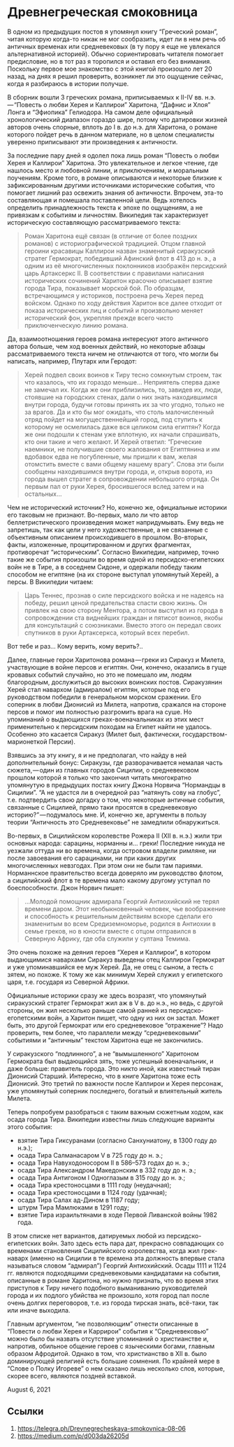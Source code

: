 # Древнегреческая смоковница

В одном из предыдущих постов я упомянул книгу “Греческий роман”, читая
которую когда-то никак не мог сообразить, идет ли в нем речь об
античных временах или средневековых (в ту пору я еще не увлекался
альтернативной историей). Обычно сориентировать читателя помогает
предисловие, но в тот раз я торопился и оставил его без внимания.
Поскольку первое мое знакомство с этой книгой произошло лет 20 назад,
на днях я решил проверить, возникнет ли это ощущение сейчас, когда я
разбираюсь в истории получше.

В сборник вошли 3 греческих романа, приписываемых к II-IV вв.
н.э. — “Повесть о любви Херея и Каллирои” Харитона, “Дафнис и Хлоя”
Лонга и “Эфиопика” Гелиодора. На самом деле официальный хронологический
диапазон гораздо шире, потому что датировки жизней авторов очень
спорные, вплоть до I в. до н.э. для Харитона, о романе которого пойдет
речь в данном материале, но в целом специалисты уверенно приписывают
эти произведения к античности.

За последние пару дней я одолел пока лишь роман “Повесть о любви Херея
и Каллирои” Харитона. Это увлекательное и легкое чтение, где
нашлось место и любовной линии, и приключениям, и моральным поучениям. Кроме
того, в романе описываются и некоторые близкие к зафиксированным
другими источниками исторические события, что помогает лишний раз
освежить знания об античности. Впрочем, эта-то составляющая и помешала
поставленной цели. Ведь хотелось определить принадлежность текста к
эпохе по ощущениям, а не привязкам к событиям и личностям. Википедия
так характеризует историческую составляющую рассматриваемого текста:

>  Роман Харитона ещё связан (в отличие от более поздних романов) с
>  историографической традицией. Отцом главной героини красавицы
>  Каллирои назван знаменитый сиракузский стратег Гермократ, победивший
>  Афинский флот в 413 до н. э., а одним из её многочисленных
>  поклонников изображён персидский царь Артаксеркс II. В соответствии
>  с правилами написания исторических сочинений Харитон красочно
>  описывает взятие города Тира, показывает морской бой. По образцам,
>  встречающимся у историков, построена речь Херея перед войском.
>  Однако по ходу действия Харитон все далее отходит от показа
>  исторических лиц и событий и произвольно меняет исторический фон,
>  укрепляя прежде всего чисто приключенческую линию романа.

Да, взаимоотношения героев романа интересуют этого античного автора
больше, чем ход военных действий, но некоторые абзацы рассматриваемого
текста ничем не отличаются от того, что могли бы написать, например,
Плутарх или Геродот:

>  Херей подвел своих воинов к Тиру тесно сомкнутым строем, так что
>  казалось, что их гораздо меньше… Неприятель сперва даже не замечал
>  их. Когда же они приблизились, то, завидев их, люди, стоявшие на
>  городских стенах, дали о них знать находившимся внутри города,
>  будучи готовы принять их за что угодно, только не за врагов. Да и
>  кто бы мог ожидать, что столь малочисленный отряд пойдет на
>  могущественнейший город, под ступить к которому не осмелилась даже
>  вся целиком сила египтян? Когда же они подошли к стенам уже
>  вплотную, их начали спрашивать, кто они такие и чего желают. И Херей
>  ответил: “Греческие наемники, не получившие своего жалования от
>  Египтянина и им вдобавок едва не погубленные, мы пришли к вам, желая
>  отомстить вместе с вами общему нашему врагу”. Слова эти были
>  сообщены находившимся внутри города, и, открыв ворота, из города
>  вышел стратег в сопровождении небольшого отряда. Он первым пал от
>  руки Херея, бросившегося вслед затем и на остальных…

Чем не исторический источник? Но, конечно же, официальные историки его
таковым не признают. Во-первых, мало ли что автор беллетристического
произведения может напридумывать. Ему ведь не запретишь, так как цели у
него художественные, а не связанные с объективным описанием
происходившего в прошлом. Во-вторых, факты, изложенные, процитированном
и других фрагментах, противоречат “историческим”. Согласно Википедии,
например, точно такие же события произошли во время одной из
персидско-египетских войн не в Тире, а в соседнем Сидоне, и одержали
победу таким способом не египтяне (на их стороне выступал упомянутый
Херей), а персы. В Википедии читаем:

>  Царь Теннес, прознав о силе персидского войска и не надеясь на
>  победу, решил ценой предательства спасти свою жизнь. Он привлек на
>  свою сторону Ментора, а потом выступил из города в сопровождении ста
>  виднейших граждан и пятисот воинов, якобы для консультаций с
>  союзниками. Вместо этого он передал своих спутников в руки
>  Артаксеркса, который всех перебил.

Вот тебе и раз… Кому верить, кому верить?..

Далее, главные герои Харитонова романа — греки из Сиракуз и Милета,
участвующие в войне персов и египтян. Они, конечно, оказались в гуще
кровавых событий случайно, но это не помешало им, людям благородным,
дослужиться до высоких воинских постов. Сиракузянин Херей стал навархом
(адмиралом) египтян, которые под его руководством победили в
генеральном морском сражении. Его соперник в любви Дионисий из Милета,
напротив, сражался на стороне персов и помог им полностью разгромить
врага на суше. Но упоминаний о выдающихся греках-военачальниках из этих
мест применительно к персидским походам на Египет найти не удалось.
Особенно это касается Сиракуз (Милет был, фактически,
государством-марионеткой Персии).

Взявшись за эту книгу, я и не предполагал, что найду в ней
дополнительный бонус: Сиракузы, где разворачивается немалая часть
сюжета, — один из главных городов Сицилии, о средневековом прошлом
которой я только что закончил читать многократно упомянутую в
предыдущих постах книгу Джона Норвича “Нормандцы в Сицилии”. “А не
удастся ли в очередной раз “натянуть сову на глобус”, т.е. подтвердить
свою догадку о том, что некоторые античные события, связанные с
Сицилией, прямо таки просятся в средневековую историю?” — подумалось
мне. И, конечно же, аргументы в пользу теории “Античность это
Средневековье” не замедлили обнаружиться.

Во-первых, в Сицилийском королевстве Рожера II (XII в. н.э.) жили три
основных народа: сарацины, норманны и… греки! Последние никуда не
уезжали оттуда ни во времена, когда островом владели римляне, ни после
завоевания его сарацинами, ни при каких других многочисленных
невзгодах. При этом они не были там париями. Норманнское правительство
всегда доверяло им руководство флотом, а сицилийский флот в те времена
мало какому другому уступал по боеспособности. Джон Норвич пишет:

>  …Молодой помощник адмирала Георгий Антиохийский не терял времени
>  даром. Этот необыкновенный человек, чье воображение и способность к
>  решительным действиям вскоре сделали его знаменитым во всем
>  Средиземноморье, родился в Антиохии в семье греков, но в юности
>  вместе с отцом отправился в Северную Африку, где оба служили у
>  султана Темима.

Это очень похоже на деяния героев “Херея и Каллирои”, в котором
выдающимися навархами Сиракуз выведены отец Каллирои Гермократ и уже
упоминавшийся ее муж Херей. Да, не отец с сыном, а тесть с зятем, но
похоже. К тому же как минимум Херей служил у египетского царя, т.е.
государя из Северной Африки.

Официальные историки сразу же здесь возразят, что упомянутый
сиракузский стратег Гермократ жил аж в V в. до н.э., но ведь, с другой
стороны, он жил несколько раньше самой ранней из персидско-егопетскими
войн, а Харитон пишет, что одну из них он застал. Может быть, это
другой Гермократ или его средневековое “отражение”? Надо проверить, тем
более, что параллели между “средневековыми” событиями и “античным”
текстом Харитона еще не закончились.

У сиракузского “подлинного”, а не “вымышленного” Харитоном Гермократа
был выдающийся зять, тоже успешный военачальник, и даже больше:
правитель города. Это никто иной, как известный тиран Дионисий Старший.
Интересно, что в книге Харитона тоже есть Дионисий. Это третий по
важности после Каллирои и Херея персонаж, уже упомянутый соперник
последнего, богатый и влиятельный житель Милета.

Теперь попробуем разобраться с таким важным сюжетным ходом, как осада
города Тира. Википедии известны лишь следующие варианты этого события:

* взятие Тира Гиксуранами (согласно Санхуниатону, в 1300 году до н.э.);
* осада Тира Салманасаром V в 725 году до н. э.;
* осада Тира Навуходоносором II в 586–573 годах до н. э.;
* осада Тира Александром Македонским в 332 году до н. э.;
* осада Тира Антигоном I Одноглазым в 315 году до н. э.;
* осада Тира крестоносцами в 1111 году (неудачная);
* осада Тира крестоносцами в 1124 году (удачная);
* осада Тира Салах ад-Дином в 1187 году;
* штурм Тира Мамлюками в 1291 году;
* взятие Тира израильтянами в ходе Первой Ливанской войны 1982 года.

В этом списке нет вариантов, датируемых любой из персидско-египетских
войн. Зато здесь есть пара дат, прекрасно совпадающих со временами
становления Сицилийского королевства, когда жил грек-наварх (именно на
Сицилии в те времена эта должность впервые стала называться словом
“адмирал”) Георгий Антиохийский. Осады 1111 и 1124 гг. являются
подходящими средневековыми кандидатами на события, описанные в романе
Харитона, но нужно признать, что во время этих приступов к Тиру ничего
подобного выманиванию руководителей города и их подлого убийства не
произошло, хотя город пал после очень долгих переговоров, т.е. из
города тирская знать, всё-таки, так или иначе выходила.

Главным аргументом, “не позволяющим” отнести описанные в “Повести о
любви Херея и Каррирои” события к “Средневековью” можно было бы назвать
отсутствие упоминаний о христианстве и, напротив, обильное общение
героев с языческими богами, главным образом Афродитой. Однако в том,
что христианство в XII в. было доминирующей религией есть большие
сомнения. По крайней мере в “Слове о Полку Игореве” о нем сказано лишь
несколько слов, которые, скорее всего, являются поздней вставкой.

<time>August 6, 2021</time>

## Ссылки

1. https://telegra.ph/Drevnegrecheskaya-smokovnica-08-06
3. https://medium.com/p/d003da26205d
